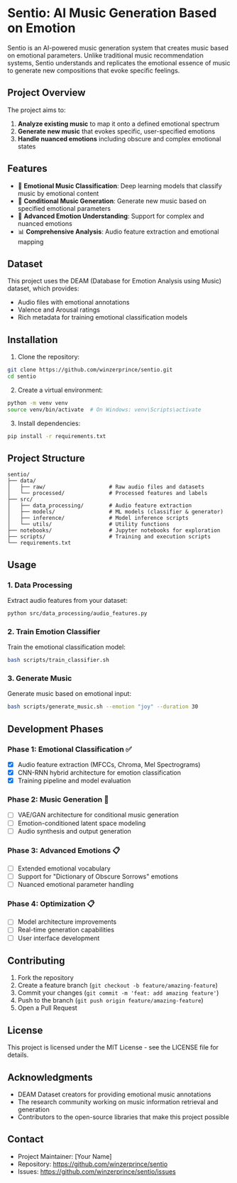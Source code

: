 # Sentio: AI Music Generation Based on Emotion

Sentio is an AI-powered music generation system that creates music based on emotional parameters. Unlike traditional music recommendation systems, Sentio understands and replicates the emotional essence of music to generate new compositions that evoke specific feelings.

## Project Overview

The project aims to:

1. **Analyze existing music** to map it onto a defined emotional spectrum
2. **Generate new music** that evokes specific, user-specified emotions  
3. **Handle nuanced emotions** including obscure and complex emotional states

## Features

- 🎵 **Emotional Music Classification**: Deep learning models that classify music by emotional content
- 🎼 **Conditional Music Generation**: Generate new music based on specified emotional parameters
- 🧠 **Advanced Emotion Understanding**: Support for complex and nuanced emotions
- 📊 **Comprehensive Analysis**: Audio feature extraction and emotional mapping

## Dataset

This project uses the DEAM (Database for Emotion Analysis using Music) dataset, which provides:
- Audio files with emotional annotations
- Valence and Arousal ratings
- Rich metadata for training emotional classification models

## Installation

1. Clone the repository:
```bash
git clone https://github.com/winzerprince/sentio.git
cd sentio
```

2. Create a virtual environment:
```bash
python -m venv venv
source venv/bin/activate  # On Windows: venv\Scripts\activate
```

3. Install dependencies:
```bash
pip install -r requirements.txt
```

## Project Structure

```
sentio/
├── data/
│   ├── raw/                    # Raw audio files and datasets
│   └── processed/              # Processed features and labels
├── src/
│   ├── data_processing/        # Audio feature extraction
│   ├── models/                 # ML models (classifier & generator)
│   ├── inference/              # Model inference scripts
│   └── utils/                  # Utility functions
├── notebooks/                  # Jupyter notebooks for exploration
├── scripts/                    # Training and execution scripts
└── requirements.txt
```

## Usage

### 1. Data Processing
Extract audio features from your dataset:
```bash
python src/data_processing/audio_features.py
```

### 2. Train Emotion Classifier
Train the emotional classification model:
```bash
bash scripts/train_classifier.sh
```

### 3. Generate Music
Generate music based on emotional input:
```bash
bash scripts/generate_music.sh --emotion "joy" --duration 30
```

## Development Phases

### Phase 1: Emotional Classification ✅
- [x] Audio feature extraction (MFCCs, Chroma, Mel Spectrograms)
- [x] CNN-RNN hybrid architecture for emotion classification
- [x] Training pipeline and model evaluation

### Phase 2: Music Generation 🚧
- [ ] VAE/GAN architecture for conditional music generation
- [ ] Emotion-conditioned latent space modeling
- [ ] Audio synthesis and output generation

### Phase 3: Advanced Emotions 📋
- [ ] Extended emotional vocabulary
- [ ] Support for "Dictionary of Obscure Sorrows" emotions
- [ ] Nuanced emotional parameter handling

### Phase 4: Optimization 📋
- [ ] Model architecture improvements
- [ ] Real-time generation capabilities
- [ ] User interface development

## Contributing

1. Fork the repository
2. Create a feature branch (`git checkout -b feature/amazing-feature`)
3. Commit your changes (`git commit -m 'feat: add amazing feature'`)
4. Push to the branch (`git push origin feature/amazing-feature`)
5. Open a Pull Request

## License

This project is licensed under the MIT License - see the LICENSE file for details.

## Acknowledgments

- DEAM Dataset creators for providing emotional music annotations
- The research community working on music information retrieval and generation
- Contributors to the open-source libraries that make this project possible

## Contact

- Project Maintainer: [Your Name]
- Repository: https://github.com/winzerprince/sentio
- Issues: https://github.com/winzerprince/sentio/issues

